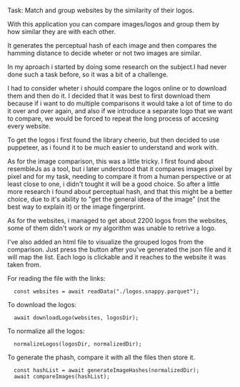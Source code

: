 Task:
Match and group websites by the similarity of their logos.

With this application you can compare images/logos and group them by how similar they are with each other.

It generates the perceptual hash of each image and then compares the hamming distance to decide wheter or not two images are similar.

In my aproach i started by doing some research on the subject.I had never done such a task before, so it was a bit of a challenge.

I had to consider wheter i should compare the logos online or to download them and then do it. I decided that it was best to first download them because if i want to do multiple comparisons it would take a lot of time to do it over and over again, and also if we introduce a separate logo that we want to compare, we would be forced to repeat the long process of accesing every website.

To get the logos i first found the library cheerio, but then decided to use puppeteer, as i found it to be much easier to understand and work with.

As for the image comparison, this was a little tricky. I first found about resembleJs as a tool, but i later understood that it compares images pixel by pixel and for my task, needing to compare it from a human perspective or at least close to one, i didn't tought it will be a good choice. So after a little more research i found about perceptual hash, and that this might be a better choice, due to it's ability to "get the general ideea of the image" (not the best way to explain it) or the image fingerprint.

As for the websites, i managed to get about 2200 logos from the websites, some of them didn't work or my algorithm was unable to retrive a logo.

I've also added an html file to visualize the grouped logos from the comparison. Just press the button after you've generated the json file and it will map the list.
Each logo is clickable and it reaches to the website it was taken from.

For reading the file with the links:

```
  const websites = await readData("./logos.snappy.parquet");
```

To download the logos:

```
  await downloadLogo(websites, logosDir);
```

To normalize all the logos:

```
  normalizeLogos(logosDir, normalizedDir);
```

To generate the phash, compare it with all the files then store it.

```
  const hashList = await generateImageHashes(normalizedDir);
  await compareImages(hashList);
```
